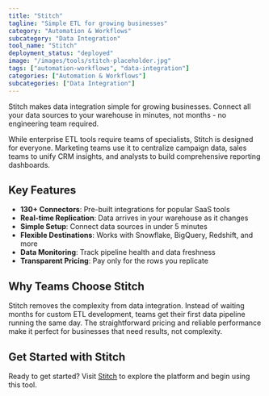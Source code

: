 ```yaml
---
title: "Stitch"
tagline: "Simple ETL for growing businesses"
category: "Automation & Workflows"
subcategory: "Data Integration"
tool_name: "Stitch"
deployment_status: "deployed"
image: "/images/tools/stitch-placeholder.jpg"
tags: ["automation-workflows", "data-integration"]
categories: ["Automation & Workflows"]
subcategories: ["Data Integration"]
---
```

Stitch makes data integration simple for growing businesses. Connect all your data sources to your warehouse in minutes, not months - no engineering team required.

While enterprise ETL tools require teams of specialists, Stitch is designed for everyone. Marketing teams use it to centralize campaign data, sales teams to unify CRM insights, and analysts to build comprehensive reporting dashboards.

## Key Features
- **130+ Connectors**: Pre-built integrations for popular SaaS tools
- **Real-time Replication**: Data arrives in your warehouse as it changes
- **Simple Setup**: Connect data sources in under 5 minutes
- **Flexible Destinations**: Works with Snowflake, BigQuery, Redshift, and more
- **Data Monitoring**: Track pipeline health and data freshness
- **Transparent Pricing**: Pay only for the rows you replicate

## Why Teams Choose Stitch
Stitch removes the complexity from data integration. Instead of waiting months for custom ETL development, teams get their first data pipeline running the same day. The straightforward pricing and reliable performance make it perfect for businesses that need results, not complexity.

## Get Started with Stitch

Ready to get started? Visit [Stitch](https://www.stitchdata.com) to explore the platform and begin using this tool.